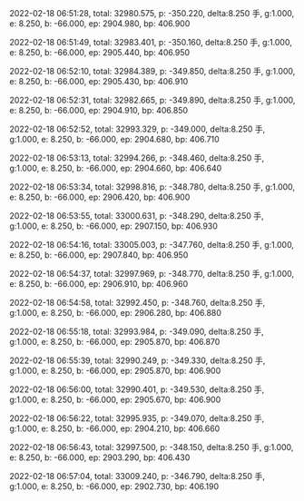 2022-02-18 06:51:28, total: 32980.575, p: -350.220, delta:8.250 手, g:1.000, e: 8.250, b: -66.000, ep: 2904.980, bp: 406.900

2022-02-18 06:51:49, total: 32983.401, p: -350.160, delta:8.250 手, g:1.000, e: 8.250, b: -66.000, ep: 2905.440, bp: 406.950

2022-02-18 06:52:10, total: 32984.389, p: -349.850, delta:8.250 手, g:1.000, e: 8.250, b: -66.000, ep: 2905.430, bp: 406.910

2022-02-18 06:52:31, total: 32982.665, p: -349.890, delta:8.250 手, g:1.000, e: 8.250, b: -66.000, ep: 2904.910, bp: 406.850

2022-02-18 06:52:52, total: 32993.329, p: -349.000, delta:8.250 手, g:1.000, e: 8.250, b: -66.000, ep: 2904.680, bp: 406.710

2022-02-18 06:53:13, total: 32994.266, p: -348.460, delta:8.250 手, g:1.000, e: 8.250, b: -66.000, ep: 2904.660, bp: 406.640

2022-02-18 06:53:34, total: 32998.816, p: -348.780, delta:8.250 手, g:1.000, e: 8.250, b: -66.000, ep: 2906.420, bp: 406.900

2022-02-18 06:53:55, total: 33000.631, p: -348.290, delta:8.250 手, g:1.000, e: 8.250, b: -66.000, ep: 2907.150, bp: 406.930

2022-02-18 06:54:16, total: 33005.003, p: -347.760, delta:8.250 手, g:1.000, e: 8.250, b: -66.000, ep: 2907.840, bp: 406.950

2022-02-18 06:54:37, total: 32997.969, p: -348.770, delta:8.250 手, g:1.000, e: 8.250, b: -66.000, ep: 2906.910, bp: 406.960

2022-02-18 06:54:58, total: 32992.450, p: -348.760, delta:8.250 手, g:1.000, e: 8.250, b: -66.000, ep: 2906.280, bp: 406.880

2022-02-18 06:55:18, total: 32993.984, p: -349.090, delta:8.250 手, g:1.000, e: 8.250, b: -66.000, ep: 2905.870, bp: 406.870

2022-02-18 06:55:39, total: 32990.249, p: -349.330, delta:8.250 手, g:1.000, e: 8.250, b: -66.000, ep: 2905.870, bp: 406.900

2022-02-18 06:56:00, total: 32990.401, p: -349.530, delta:8.250 手, g:1.000, e: 8.250, b: -66.000, ep: 2905.670, bp: 406.900

2022-02-18 06:56:22, total: 32995.935, p: -349.070, delta:8.250 手, g:1.000, e: 8.250, b: -66.000, ep: 2904.210, bp: 406.660

2022-02-18 06:56:43, total: 32997.500, p: -348.150, delta:8.250 手, g:1.000, e: 8.250, b: -66.000, ep: 2903.290, bp: 406.430

2022-02-18 06:57:04, total: 33009.240, p: -346.790, delta:8.250 手, g:1.000, e: 8.250, b: -66.000, ep: 2902.730, bp: 406.190